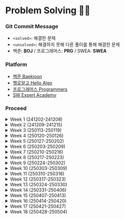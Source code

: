 # Problem Solving ✍🏻

### Git Commit Message
- `<solved>`: 해결한 문제<br>
- `<unsolved>`: 해결하지 못해 다른 풀이를 통해 해결한 문제
- 백준: **BOJ** / 프로그래머스: **PRG** / SWEA: **SWEA**

### Platform
- [백준 Baekjoon](https://www.acmicpc.net)
- [헬로알고 Hello Algo](https://study.helloalgo.co.kr/shop/)
- [프로그래머스 Programmers](https://www.programmers.co.kr)
- [SW Expert Academy](https://swexpertacademy.com/main/main.do)

### Proceed
  <details>
  <summary>Week 1 (241202-241208) </summary>
  <div>
  <br/>
    
  | 문제 | 레벨 | 코드 |
  | :----------- | :-----------: | :-----------: |
  | [백준_10870_피보나치수5](https://www.acmicpc.net/problem/10870) | **BRONZE II** | [✔](https://github.com/StopSoo/PS/blob/2f2abf36d04a434126f8ed9d908a3ea1fd3cde46/baekjoon/week-1/피보나치수5.py) |
  | [백준_10951_A + B - 4](https://www.acmicpc.net/problem/10951) | **BRONZE V** | [✔](https://github.com/StopSoo/PS/blob/main/baekjoon/week-1/A%2BB-4.py) |
  | [백준_10172_개](https://www.acmicpc.net/problem/10172) | **BRONZE V** | [✔](https://github.com/StopSoo/PS/blob/main/baekjoon/week-1/개.py) |
  | [백준_10171_고양이](https://www.acmicpc.net/problem/10171) | **BRONZE V** | [✔](https://github.com/StopSoo/PS/blob/main/baekjoon/week-1/고양이.py) |
  | [백준_2588_곱셈](https://www.acmicpc.net/problem/2588) | **SILVER I** | [✔](https://github.com/StopSoo/PS/blob/main/baekjoon/week-1/곱셈.py) |
  | [백준_6603_로또](https://www.acmicpc.net/problem/6603) | **GOLD IV** | [✔](https://github.com/StopSoo/PS/blob/main/baekjoon/week-1/로또.py) |
  | [백준_10974_모든 순열](https://www.acmicpc.net/problem/10974) | **SILVER III** |  [✔](https://github.com/StopSoo/PS/blob/main/baekjoon/week-1/모든순열.py) |
  | [백준_15552_빠른 A+B](https://www.acmicpc.net/problem/15552) | **BRONZE IV** | [✔](https://github.com/StopSoo/PS/blob/main/baekjoon/week-1/빠른A%2BB.py) |
  | [백준_2884_알람시계](https://www.acmicpc.net/problem/2884) | **BRONZE III** | [✔](https://github.com/StopSoo/PS/blob/main/baekjoon/week-1/알람시계.py) |
  | [백준_1759_암호 만들기](https://www.acmicpc.net/problem/1759) | **GOLD V** | [✔](https://github.com/StopSoo/PS/blob/main/baekjoon/week-1/암호만들기.py) |
  | [백준_2525_오븐시계](https://www.acmicpc.net/problem/2525) | **BRONZE III** | [✔](https://github.com/StopSoo/PS/blob/main/baekjoon/week-1/오븐시계.py) |
  | [백준_2753_윤년](https://www.acmicpc.net/problem/2753) | **BRONZE V** | [✔](https://github.com/StopSoo/PS/blob/main/baekjoon/week-1/윤년.py) |
  | [백준_2480_주사위 세 개](https://www.acmicpc.net/problem/2480) | **BRONZE IV** | [✔](https://github.com/StopSoo/PS/blob/main/baekjoon/week-1/주사위세개.py) |
  | [백준_4779_칸토어 집합](https://www.acmicpc.net/problem/4779) | **SILVER III** | [✔](https://github.com/StopSoo/PS/blob/main/baekjoon/week-1/칸토어집합.py) |
  | [백준_6603_로또](https://www.acmicpc.net/problem/6603) | **GOLD IV** | [✔](https://github.com/StopSoo/PS/blob/main/baekjoon/week-1/로또.py) |

  </div>
  </details>

  <details>
  <summary>Week 2 (241209-241215)</summary>
  <div>
  <br/>
    
  | 문제 | 레벨 | 코드 |
  | :----------- | :-----------: | :-----------: |
  | [백준_2562_최댓값](https://www.acmicpc.net/problem/2562) | **BRONZE III** | [✔](https://github.com/StopSoo/PS/blob/main/baekjoon/week-2/최댓값.py) |
  | [백준_11650_좌표 정렬하기](https://www.acmicpc.net/problem/11650) | **SILVER V** | [✔](https://github.com/StopSoo/PS/blob/main/baekjoon/week-2/좌표정렬하기.py) |
  | [백준_2503_숫자 야구](https://www.acmicpc.net/problem/2503) | **SILVER III** | [x](https://github.com/StopSoo/PS/blob/main/baekjoon/week-2/숫자야구.py) |
  | [백준_10807_개수 세기](https://www.acmicpc.net/problem/10807) | **BRONZE V** | [✔](https://github.com/StopSoo/PS/blob/main/baekjoon/week-2/개수세기.py) |
  | [백준_10871_X보다 작은 수](https://www.acmicpc.net/problem/10871) | **BRONZE V** | [✔](https://github.com/StopSoo/PS/blob/main/baekjoon/week-2/X보다작은수.py) |
  | [백준_23246_Sport Climbing Combined](https://www.acmicpc.net/problem/23246) | **SILVER V** | [✔](https://github.com/StopSoo/PS/blob/main/baekjoon/week-2/SportClimbingCombined.py) |
  </div>
  </details>

  <details>
  <summary>Week 3 (250113-250119)</summary>
  <div>
  <br/>
    
  | 문제 | 레벨 | 코드 |
  | :----------- | :-----------: | :-----------: |
  | [백준_1461_도서관](https://www.acmicpc.net/problem/1461) | **GOLD IV** | [x](https://github.com/StopSoo/PS/blob/main/baekjoon/week-3/도서관.py) |
  | [백준_5585_거스름돈](https://www.acmicpc.net/problem/5585) | **BRONZE II** | [✔](https://github.com/StopSoo/PS/blob/main/baekjoon/week-3/거스름돈.py) |
  | [백준_1182_부분수열의 합](https://www.acmicpc.net/problem/1182) | **SILVER II** | [✔](https://github.com/StopSoo/PS/blob/main/baekjoon/week-3/부분수열의합.py) |
  | [백준_1026_보물](https://www.acmicpc.net/problem/1026) | **SILVER IV** | [✔](https://github.com/StopSoo/PS/blob/main/baekjoon/week-3/보물.py) |
  | [백준_1342_행운의 문자열](https://www.acmicpc.net/problem/1342) | **SILVER I** | [✔](https://github.com/StopSoo/PS/blob/main/baekjoon/week-3/행운의문자열.py) |
  | [프로그래머스_LV.0_9로 나눈 나머지](https://school.programmers.co.kr/learn/courses/30/lessons/181914) | **LV.0** | [✔](https://github.com/StopSoo/PS/blob/main/2025-PS/week-3/%5BLV.0%5D%209로나눈나머지.py) |
  | [프로그래머스_LV.0_대소문자 바꿔서 출력하기](https://school.programmers.co.kr/learn/courses/30/lessons/181949) | **LV.0** | [✔](https://github.com/StopSoo/PS/blob/main/2025-PS/week-3/%5BLV.0%5D%20대소문자%20바꿔서%20출력하기.py) |
  | [프로그래머스_LV.0_등차수열의 특정한 항만 더하기](https://school.programmers.co.kr/learn/courses/30/lessons/181931) | **LV.0** | [✔](https://github.com/StopSoo/PS/blob/main/2025-PS/week-3/%5BLV.0%5D%20등차수열의특정한항만더하기.py) |
  | [프로그래머스_LV.0_수열과 구간 쿼리2](https://school.programmers.co.kr/learn/courses/30/lessons/181923) | **LV.0** | [✔](https://github.com/StopSoo/PS/blob/main/2025-PS/week-3/%5BLV.0%5D%20수열과구간쿼리2.py) |
  | [프로그래머스_LV.0_조건 문자열](https://school.programmers.co.kr/learn/courses/30/lessons/181934) | **LV.0** | [✔](https://github.com/StopSoo/PS/blob/main/2025-PS/week-3/%5BLV.0%5D%20조건문자열.py) |
  | [프로그래머스_LV.0_코드 처리하기](https://school.programmers.co.kr/learn/courses/30/lessons/181932) | **LV.0** | [✔](https://github.com/StopSoo/PS/blob/main/2025-PS/week-3/%5BLV.0%5D%20코드처리하기.py) |
  </div>
  </details>

  <details>
  <summary>Week 4 (250120-250126)</summary>
  <div>
  <br/>
    
  | 문제 | 레벨 | 코드 |
  | :----------- | :-----------: | :-----------: |
  | [프로그래머스_LV.0_A 강조하기](https://school.programmers.co.kr/learn/courses/30/lessons/181874) | **LV.0** | [✔](https://github.com/StopSoo/PS/blob/main/2025-PS/week-4/%5BLV.0%5D%20A강조하기.py) |
  | [프로그래머스_LV.0_가까운 1 찾기](https://school.programmers.co.kr/learn/courses/30/lessons/181898) | **LV.0** | [✔](https://github.com/StopSoo/PS/blob/main/2025-PS/week-4/%5BLV.0%5D%20가까운1찾기.py) |
  | [프로그래머스_LV.0_길이에 따른 연산](https://school.programmers.co.kr/learn/courses/30/lessons/181879) | **LV.0** | [✔](https://github.com/StopSoo/PS/blob/main/2025-PS/week-4/%5BLV.0%5D%20길이에따른연산.py) |
  | [프로그래머스_LV.0_문자 개수 세기](https://school.programmers.co.kr/learn/courses/30/lessons/181902) | **LV.0** | [✔](https://github.com/StopSoo/PS/blob/main/2025-PS/week-4/%5BLV.0%5D%20문자개수세기.py) |
  | [프로그래머스_LV.0_문자열 뒤집기](https://school.programmers.co.kr/learn/courses/30/lessons/181905) | **LV.0** | [✔](https://github.com/StopSoo/PS/blob/main/2025-PS/week-4/%5BLV.0%5D%20문자열뒤집기.py) |
  | [프로그래머스_LV.0_문자열이 몇 번 등장하는지 세기](https://school.programmers.co.kr/learn/courses/30/lessons/181871) | **LV.0** | [✔](https://github.com/StopSoo/PS/blob/main/2025-PS/week-4/%5BLV.0%5D%20문자열이몇번등장하는지세기.py) |
  | [프로그래머스_LV.0_배열 만들기 2](https://school.programmers.co.kr/learn/courses/30/lessons/181921) | **LV.0** | [✔](https://github.com/StopSoo/PS/blob/main/2025-PS/week-4/%5BLV.0%5D%20배열만들기2.py) |
  | [프로그래머스_LV.0_배열 만들기 4](https://school.programmers.co.kr/learn/courses/30/lessons/181918) | **LV.0** | [✔](https://github.com/StopSoo/PS/blob/main/2025-PS/week-4/%5BLV.0%5D%20배열만들기4.py) |
  | [프로그래머스_LV.0_왼쪽 오른쪽](https://school.programmers.co.kr/learn/courses/30/lessons/181890) | **LV.0** | [✔](https://github.com/StopSoo/PS/blob/main/2025-PS/week-4/%5BLV.0%5D%20왼쪽오른쪽.py) |
  | [프로그래머스_LV.0_주사위 게임 2](https://school.programmers.co.kr/learn/courses/30/lessons/181930) | **LV.0** | [✔](https://github.com/StopSoo/PS/blob/main/2025-PS/week-4/%5BLV.0%5D%20주사위게임2.py) |
  | [프로그래머스_LV.0_특정 문자 제거하기](https://school.programmers.co.kr/learn/courses/30/lessons/120826) | **LV.0** | [✔](https://github.com/StopSoo/PS/blob/main/2025-PS/week-4/%5BLV.0%5D%20특정문자제거하기.py) |
  </div>
  </details>

  <details>
  <summary>Week 5 (250127-250202)</summary>
  <div>
  <br/>
    
  | 문제 | 레벨 | 코드 |
  | :----------- | :-----------: | :-----------: |
  | [프로그래머스_LV.0_0 떼기](https://school.programmers.co.kr/learn/courses/30/lessons/181847) | **LV.0** | [✔](https://github.com/StopSoo/PS/blob/main/2025-PS/week-5/%5BLV.0%5D%200떼기.py) |
  | [프로그래머스_LV.0_가까운 수](https://school.programmers.co.kr/learn/courses/30/lessons/120890) | **LV.0** | [✔](https://github.com/StopSoo/PS/blob/main/2025-PS/week-5/%5BLV.0%5D%20가까운수.py) |
  | [프로그래머스_LV.0_날짜 비교하기](https://school.programmers.co.kr/learn/courses/30/lessons/181838) | **LV.0** | [✔](https://github.com/StopSoo/PS/blob/main/2025-PS/week-5/%5BLV.0%5D%20날짜비교하기.py) |
  | [프로그래머스_LV.0_다항식 더하기](https://school.programmers.co.kr/learn/courses/30/lessons/120863) | **LV.0** | [✔](https://github.com/StopSoo/PS/blob/main/2025-PS/week-5/%5BLV.0%5D%20다항식더하기.py) |
  | [프로그래머스_LV.0_문자열 밀기](https://school.programmers.co.kr/learn/courses/30/lessons/120921) | **LV.0** | [✔](https://github.com/StopSoo/PS/blob/main/2025-PS/week-5/%5BLV.0%5D%20문자열밀기.py) |
  | [프로그래머스_LV.0_배열의 길이를 2의 거듭제곱으로 만들기](https://school.programmers.co.kr/learn/courses/30/lessons/181857) | **LV.0** | [✔](https://github.com/StopSoo/PS/blob/main/2025-PS/week-5/%5BLV.0%5D%20배열의길이를2의거듭제곱으로만들기.py) |
  | [프로그래머스_LV.0_세 개의 구분자](https://school.programmers.co.kr/learn/courses/30/lessons/181862) | **LV.0** | [✔](https://github.com/StopSoo/PS/blob/main/2025-PS/week-5/%5BLV.0%5D%20세개의구분자.py) |
  | [프로그래머스_LV.0_숨어있는 숫자의 덧셈(2)](https://school.programmers.co.kr/learn/courses/30/lessons/120864) | **LV.0** | [x](https://github.com/StopSoo/PS/blob/main/2025-PS/week-5/%5BLV.0%5D%20숨어있는숫자의덧셈(2).py) |
  | [프로그래머스_LV.0_옷 가게 할인 받기](https://school.programmers.co.kr/learn/courses/30/lessons/120818/solution_groups) | **LV.0** | [✔](https://github.com/StopSoo/PS/blob/main/2025-PS/week-5/%5BLV.0%5D%20옷가게할인받기.py) |
  | [프로그래머스_LV.0_원하는 문자열 찾기](https://school.programmers.co.kr/learn/courses/30/lessons/181878) | **LV.0** | [✔](https://github.com/StopSoo/PS/blob/main/2025-PS/week-5/%5BLV.0%5D%20원하는문자열찾기.py) |
  | [프로그래머스_LV.0_중복된 문자 제거](https://school.programmers.co.kr/learn/courses/30/lessons/120888) | **LV.0** | [x](https://github.com/StopSoo/PS/blob/main/2025-PS/week-5/%5BLV.0%5D%20중복된문자제거.py) |
  | [프로그래머스_LV.0_진료 순서 정하기](https://school.programmers.co.kr/learn/courses/30/lessons/120835) | **LV.0** | [x](https://github.com/StopSoo/PS/blob/main/2025-PS/week-5/%5BLV.0%5D%20진료순서정하기.py) |
  | [프로그래머스_LV.0_최댓값 만들기(2)](https://school.programmers.co.kr/learn/courses/30/lessons/120862) | **LV.0** | [x](https://github.com/StopSoo/PS/blob/main/2025-PS/week-5/%5BLV.0%5D%20최댓값만들기(2).py) |
  | [프로그래머스_LV.0_특정 문자열로 끝나는 가장 긴 부분 문자열 찾기](https://school.programmers.co.kr/learn/courses/30/lessons/181872) | **LV.0** | [✔](https://github.com/StopSoo/PS/blob/main/2025-PS/week-5/%5BLV.0%5D%20특정문자열로끝나는가장긴부분문자열찾기.py) |
  | [프로그래머스_LV.1_3진법 뒤집기](https://school.programmers.co.kr/learn/courses/30/lessons/68935) | **LV.1** | [✔](https://github.com/StopSoo/PS/blob/main/2025-PS/week-5/%5BLV.1%5D%203진법%20뒤집기.py) |
  | [프로그래머스_LV.1_가운데 글자 가져오기](https://school.programmers.co.kr/learn/courses/30/lessons/12903) | **LV.1** | [✔](https://github.com/StopSoo/PS/blob/main/2025-PS/week-5/%5BLV.1%5D%20가운데글자가져오기.py) |
  | [프로그래머스_LV.1_가장 가까운 같은 글자](https://school.programmers.co.kr/learn/courses/30/lessons/142086) | **LV.1** | [✔](https://github.com/StopSoo/PS/blob/main/2025-PS/week-5/%5BLV.1%5D%20가장가까운같은글자.py) |
  | [프로그래머스_LV.1_문자열 내 마음대로 정렬하기](https://school.programmers.co.kr/learn/courses/30/lessons/12915) | **LV.1** | [✔](https://github.com/StopSoo/PS/blob/main/2025-PS/week-5/%5BLV.1%5D%20문자열내마음대로정렬하기.py) |
  | [프로그래머스_LV.1_삼총사](https://school.programmers.co.kr/learn/courses/30/lessons/131705) | **LV.1** | [✔](https://github.com/StopSoo/PS/blob/main/2025-PS/week-5/%5BLV.1%5D%20삼총사.py) |
  | [프로그래머스_LV.1_숫자 문자열과 영단어](https://school.programmers.co.kr/learn/courses/30/lessons/81301) | **LV.1** | [✔](https://github.com/StopSoo/PS/blob/main/2025-PS/week-5/%5BLV.1%5D%20숫자문자열과영단어.py) |
  | [프로그래머스_LV.1_예산](https://school.programmers.co.kr/learn/courses/30/lessons/12982) | **LV.1** | [✔](https://github.com/StopSoo/PS/blob/main/2025-PS/week-5/%5BLV.1%5D%20예산.py) |
  | [프로그래머스_LV.1_이상한 문자 만들기](https://school.programmers.co.kr/learn/courses/30/lessons/12930) | **LV.1** | [✔](https://github.com/StopSoo/PS/blob/main/2025-PS/week-5/%5BLV.1%5D%20이상한문자만들기.py) |
  | [프로그래머스_LV.1_카드 뭉치](https://school.programmers.co.kr/learn/courses/30/lessons/159994) | **LV.1** | [✔](https://github.com/StopSoo/PS/blob/main/2025-PS/week-5/%5BLV.1%5D%20카드뭉치.py) |
  | [프로그래머스_LV.1_행렬의 덧셈](https://school.programmers.co.kr/learn/courses/30/lessons/12950) | **LV.1** | [✔](https://github.com/StopSoo/PS/blob/main/2025-PS/week-5/%5BLV.1%5D%20행렬의덧셈.py) |
  | [프로그래머스_LV.0_2의 영역](https://school.programmers.co.kr/learn/courses/30/lessons/181894) | **LV.0** | [x](https://github.com/StopSoo/PS/blob/main/2025-PS/week-5/%5BLV.0%5D%202의영역.py) |
  | [프로그래머스_LV.0_구슬을 나누는 경우의 수](https://school.programmers.co.kr/learn/courses/30/lessons/120840) | **LV.0** | [✔](https://github.com/StopSoo/PS/blob/main/2025-PS/week-5/%5BLV.0%5D%20구슬을나누는경우의수.py) |
  | [프로그래머스_LV.0_소인수분해](https://school.programmers.co.kr/learn/courses/30/lessons/120852) | **LV.0** | [x](https://github.com/StopSoo/PS/blob/main/2025-PS/week-5/%5BLV.0%5D%20소인수분해.py) |
  | [프로그래머스_LV.0_이진수 더하기](https://school.programmers.co.kr/learn/courses/30/lessons/120885) | **LV.0** | [✔](https://github.com/StopSoo/PS/blob/main/2025-PS/week-5/%5BLV.0%5D%20이진수더하기.py) |
  </div>
  </details>

  <details>
  <summary>Week 6 (250203-250209)</summary>
  <div>
  <br/>
    
  | 문제 | 레벨 | 코드 |
  | :----------- | :-----------: | :-----------: |
  | [프로그래머스_LV.0_OX퀴즈](https://school.programmers.co.kr/learn/courses/30/lessons/120907) | **LV.0** | [✔](https://github.com/StopSoo/PS/blob/main/2025-PS/week-6/%5BLV.0%5D%20OX퀴즈.py) |
  | [프로그래머스_LV.0_그림 확대](https://school.programmers.co.kr/learn/courses/30/lessons/181836) | **LV.0** | [✔](https://github.com/StopSoo/PS/blob/main/2025-PS/week-6/%5BLV.0%5D%20그림확대.py) |
  | [프로그래머스_LV.0_등수 매기기](https://school.programmers.co.kr/learn/courses/30/lessons/120882) | **LV.0** | [✔](https://github.com/StopSoo/PS/blob/main/2025-PS/week-6/%5BLV.0%5D%20등수매기기.py) |
  | [프로그래머스_LV.0_분수의 덧셈](https://school.programmers.co.kr/learn/courses/30/lessons/120808) | **LV.0** | [✔](https://github.com/StopSoo/PS/blob/main/2025-PS/week-6/%5BLV.0%5D%20분수의덧셈.py) |
  | [프로그래머스_LV.0_외계어 사전](https://school.programmers.co.kr/learn/courses/30/lessons/120869) | **LV.0** | [✔](https://github.com/StopSoo/PS/blob/main/2025-PS/week-6/%5BLV.0%5D%20외계어사전.py) |
  | [프로그래머스_LV.0_유한소수 판별하기](https://school.programmers.co.kr/learn/courses/30/lessons/120878) | **LV.0** | [✔](https://github.com/StopSoo/PS/blob/main/2025-PS/week-6/%5BLV.0%5D%20유한소수판별하기.py) |
  | [프로그래머스_LV.0_전국 대회 선발 고사](https://school.programmers.co.kr/learn/courses/30/lessons/181851) | **LV.0** | [✔](https://github.com/StopSoo/PS/blob/main/2025-PS/week-6/%5BLV.0%5D%20전국대회선발고사.py) |
  | [프로그래머스_LV.0_최빈값 구하기](https://school.programmers.co.kr/learn/courses/30/lessons/120812) | **LV.0** | [✔](https://github.com/StopSoo/PS/blob/main/2025-PS/week-6/%5BLV.0%5D%20최빈값구하기.py) |
  | [프로그래머스_LV.0_치킨 쿠폰](https://school.programmers.co.kr/learn/courses/30/lessons/120884) | **LV.0** | [✔](https://github.com/StopSoo/PS/blob/main/2025-PS/week-6/%5BLV.0%5D%20치킨쿠폰.py) |
  | [프로그래머스_LV.0_캐릭터의 좌표](https://school.programmers.co.kr/learn/courses/30/lessons/120861) | **LV.0** | [✔](https://github.com/StopSoo/PS/blob/main/2025-PS/week-6/%5BLV.0%5D%20캐릭터의좌표.py) |
  | [프로그래머스_LV.0_2의 영역](https://school.programmers.co.kr/learn/courses/30/lessons/120880) | **LV.0** | [✔](https://github.com/StopSoo/PS/blob/main/2025-PS/week-6/%5BLV.0%5D%20특이한정렬.py) |
  | [백준_10810_공 넣기](https://www.acmicpc.net/problem/10810) | **BRONZE III** | [✔](https://github.com/StopSoo/PS/blob/main/2025-PS/week-6/%5BBRONZE%20III%5D%20공넣기.py) |
  | [백준_11718_그대로 출력하기](https://www.acmicpc.net/problem/11718) | **BRONZE III** | [✔](https://github.com/StopSoo/PS/blob/main/2025-PS/week-6/%5BBRONZE%20III%5D%20그대로출력하기.py) |
  | [백준_2675_문자열 반복](https://www.acmicpc.net/problem/2675) | **BRONZE II** | [✔](https://github.com/StopSoo/PS/blob/main/2025-PS/week-6/%5BBRONZE%20II%5D%20문자열반복.py) |
  | [백준_1157_단어 공부](https://www.acmicpc.net/problem/1157) | **BRONZE I** | [✔](https://github.com/StopSoo/PS/blob/main/2025-PS/week-6/%5BBRONZE%20I%5D%20단어공부.py) |
  | [백준_2869_달팽이는 올라가고 싶다](https://www.acmicpc.net/problem/2869) | **BRONZE I** | [✔](https://github.com/StopSoo/PS/blob/main/2025-PS/week-6/%5BBRONZE%20I%5D%20달팽이는올라가고싶다.py) |
  | [백준_1934_최소공배수](https://www.acmicpc.net/problem/1934) | **BRONZE I** | [✔](https://github.com/StopSoo/PS/blob/main/2025-PS/week-6/%5BBRONZE%20I%5D%20최소공배수.py) |
  | [백준_2447_별 찍기 - 10](https://www.acmicpc.net/problem/2447) | **GOLD V** | [x](https://github.com/StopSoo/PS/blob/main/2025-PS/week-6/%5BGOLD%20V%5D%20별찍기-10.py) |
  | [백준_1735_분수 합](https://www.acmicpc.net/problem/1735) | **SILVER III** | [✔](https://github.com/StopSoo/PS/blob/main/2025-PS/week-6/%5BSILVER%20III%5D%20분수합.py) |
  | [백준_18870_좌표 압축](https://www.acmicpc.net/problem/18870) | **SILVER II** | [x](https://github.com/StopSoo/PS/blob/main/2025-PS/week-6/%5BSILVER%20II%5D%20좌표압축.py) |
  | [백준_2485_가로수](https://www.acmicpc.net/problem/2485) | **SILVER IV** | [✔](https://github.com/StopSoo/PS/blob/main/2025-PS/week-6/%5BSILVER%20IV%5D%20가로수.py) |
  | [백준_1268_대칭 차집합](https://www.acmicpc.net/problem/1269) | **SILVER IV** | [✔](https://github.com/StopSoo/PS/blob/main/2025-PS/week-6/%5BSILVER%20IV%5D%20대칭차집합.py) |
  | [백준_14425_문자열 집합](https://www.acmicpc.net/problem/14425) | **SILVER IV** | [✔](https://github.com/StopSoo/PS/blob/main/2025-PS/week-6/%5BSILVER%20IV%5D%20문자열집합.py) |
  | [백준_2839_설탕 배달](https://www.acmicpc.net/problem/2839) | **SILVER IV** | [✔](https://github.com/StopSoo/PS/blob/main/2025-PS/week-6/%5BSILVER%20IV%5D%20설탕배달.py) |
  | [백준_10828_스택](https://www.acmicpc.net/problem/10828) | **SILVER IV** | [✔](https://github.com/StopSoo/PS/blob/main/2025-PS/week-6/%5BSILVER%20IV%5D%20스택.py) |
  | [백준_1018_체스판 다시 칠하기](https://www.acmicpc.net/problem/1018) | **SILVER IV** | [✔](https://github.com/StopSoo/PS/blob/main/2025-PS/week-6/%5BSILVER%20IV%5D%20체스판다시칠하기.py) |
  | [백준_1316_그룹 단어 체커](https://www.acmicpc.net/problem/1316) | **SILVER V** | [x](https://github.com/StopSoo/PS/blob/main/2025-PS/week-6/%5BSILVER%20V%5D%20그룹단어체커.py) |
  | [백준_10814_나이 순 정렬](https://www.acmicpc.net/problem/10814) | **SILVER V** | [✔](https://github.com/StopSoo/PS/blob/main/2025-PS/week-6/%5BSILVER%20V%5D%20나이순정렬.py) |
  | [백준_25206_너의 평점은](https://www.acmicpc.net/problem/25206) | **SILVER V** | [✔](https://github.com/StopSoo/PS/blob/main/2025-PS/week-6/%5BSILVER%20V%5D%20너의평점은.py) |
  | [백준_1010_다리 놓기](https://www.acmicpc.net/problem/1010) | **SILVER V** | [✔](https://github.com/StopSoo/PS/blob/main/2025-PS/week-6/%5BSILVER%20V%5D%20다리놓기.py) |
  | [백준_1181_단어 정렬](https://www.acmicpc.net/problem/1181) | **SILVER V** | [✔](https://github.com/StopSoo/PS/blob/main/2025-PS/week-6/%5BSILVER%20V%5D%20단어정렬.py) |
  | [백준_1193_분수 찾기](https://www.acmicpc.net/problem/1193) | **SILVER V** | [x](https://github.com/StopSoo/PS/blob/main/2025-PS/week-6/%5BSILVER%20V%5D%20분수찾기.py) |
  | [백준_2563_색종이](https://www.acmicpc.net/problem/2563) | **SILVER V** | [✔](https://github.com/StopSoo/PS/blob/main/2025-PS/week-6/%5BSILVER%20V%5D%20색종이.py) |
  | [백준_10815_숫자 카드](https://www.acmicpc.net/problem/10815) | **SILVER V** | [✔](https://github.com/StopSoo/PS/blob/main/2025-PS/week-6/%5BSILVER%20V%5D%20숫자카드.py) |
  | [백준_1436_영화감독 숌](https://www.acmicpc.net/problem/1436) | **SILVER V** | [✔](https://github.com/StopSoo/PS/blob/main/2025-PS/week-6/%5BSILVER%20V%5D%20영화감동숌.py) |
  | [백준_11651_좌표 정렬하기 2](https://www.acmicpc.net/problem/11651) | **SILVER V** | [✔](https://github.com/StopSoo/PS/blob/main/2025-PS/week-6/%5BSILVER%20V%5D%20좌표정렬하기2.py) |
  | [백준_13241_최소공배수](https://www.acmicpc.net/problem/13241) | **SILVER V** | [✔](https://github.com/StopSoo/PS/blob/main/2025-PS/week-6/%5BSILVER%20V%5D%20최소공배수.py) |
  | [백준_2941_크로아티아 알파벳](https://www.acmicpc.net/problem/2941) | **SILVER V** | [✔](https://github.com/StopSoo/PS/blob/main/2025-PS/week-6/%5BSILVER%20V%5D%20크로아티아알파벳.py) |
  | [백준_7785_회사에 있는 사람](https://www.acmicpc.net/problem/7785) | **SILVER V** | [✔](https://github.com/StopSoo/PS/blob/main/2025-PS/week-6/%5BSILVER%20V%5D%20회사에있는사람.py) |

  
  </div>
  </details>

  <details>
  <summary>Week 7 (250210-250216)</summary>
  <div>
  <br/>
    
  | 문제 | 레벨 | 코드 |
  | :----------- | :-----------: | :-----------: |
  | [백준_10250_ACM 호텔](https://www.acmicpc.net/problem/10250) | **BRONZE III** | [✔](https://github.com/StopSoo/PS/blob/main/2025-PS/week-7/%5BBRONZE%20III%5D%20ACM호텔.py) |
  | [백준_30802_웰컴 키트](https://www.acmicpc.net/problem/30802) | **BRONZE III** | [✔](https://github.com/StopSoo/PS/blob/main/2025-PS/week-7/%5BBRONZE%20III%5D%20웰컴%20키트.py) |
  | [백준_4153_직각삼각형](https://www.acmicpc.net/problem/4153) | **BRONZE III** | [✔](https://github.com/StopSoo/PS/blob/main/2025-PS/week-7/%5BBRONZE%20III%5D%20직각삼각형.py) |
  | [백준_8958_OX 퀴즈](https://www.acmicpc.net/problem/8958) | **BRONZE II** | [✔](https://github.com/StopSoo/PS/blob/main/2025-PS/week-7/%5BBRONZE%20II%5D%20OX퀴즈.py) |
  | [백준_5622_다이얼](https://www.acmicpc.net/problem/5622) | **BRONZE II** | [✔](https://github.com/StopSoo/PS/blob/main/2025-PS/week-7/%5BBRONZE%20II%5D%20다이얼.py) |
  | [백준_2231_분해합](https://www.acmicpc.net/problem/2231) | **BRONZE II** | [✔](https://github.com/StopSoo/PS/blob/main/2025-PS/week-7/%5BBRONZE%20II%5D%20분해합.py) |
  | [백준_1152_단어의 개수](https://www.acmicpc.net/problem/1152) | **BRONZE II** | [✔](https://github.com/StopSoo/PS/blob/main/2025-PS/week-7/%5BBRONZE%20II%5D%20단어의개수.py) |
  | [백준_2798_블랙잭](https://www.acmicpc.net/problem/2798) | **BRONZE II** | [✔](https://github.com/StopSoo/PS/blob/main/2025-PS/week-7/%5BBRONZE%20II%5D%20블랙잭.py) |
  | [백준_2908_상수](https://www.acmicpc.net/problem/2908) | **BRONZE II** | [✔](https://github.com/StopSoo/PS/blob/main/2025-PS/week-7/%5BBRONZE%20II%5D%20상수.py) |
  | [백준_1978_소수 찾기](https://www.acmicpc.net/problem/1978) | **BRONZE II** | [✔](https://github.com/StopSoo/PS/blob/main/2025-PS/week-7/%5BBRONZE%20II%5D%20소수찾기.py) |
  | [백준_2577_숫자의 개수](https://www.acmicpc.net/problem/2577) | **BRONZE II** | [✔](https://github.com/StopSoo/PS/blob/main/2025-PS/week-7/%5BBRONZE%20II%5D%20숫자의개수.py) |
  | [백준_10809_알파벳 찾기](https://www.acmicpc.net/problem/10809) | **BRONZE II** | [✔](https://github.com/StopSoo/PS/blob/main/2025-PS/week-7/%5BBRONZE%20II%5D%20알파벳찾기.py) |
  | [백준_2920_음계](https://www.acmicpc.net/problem/2920) | **BRONZE II** | [✔](https://github.com/StopSoo/PS/blob/main/2025-PS/week-7/%5BBRONZE%20II%5D%20음계.py) |
  | [백준_11720_숫자의 합](https://www.acmicpc.net/problem/11720) | **BRONZE IV** | [✔](https://github.com/StopSoo/PS/blob/main/2025-PS/week-7/%5BBRONZE%20IV%5D%20숫자의합.py) |
  | [백준_1037_약수](https://www.acmicpc.net/problem/1037) | **BRONZE I** | [✔](https://github.com/StopSoo/PS/blob/main/2025-PS/week-7/%5BBRONZE%20I%5D%20약수.py) |
  | [백준_11050_이항 계수 1](https://www.acmicpc.net/problem/11050) | **BRONZE I** | [✔](https://github.com/StopSoo/PS/blob/main/2025-PS/week-7/%5BBRONZE%20I%5D%20이항계수1.py) |
  | [백준_2609_최대공약수와 최소공배수](https://www.acmicpc.net/problem/2609) | **BRONZE I** | [✔](https://github.com/StopSoo/PS/blob/main/2025-PS/week-7/%5BBRONZE%20I%5D%20최대공약수와최소공배수.py) |
  | [백준_1259_팰린드롬수](https://www.acmicpc.net/problem/1259) | **BRONZE I** | [✔](https://github.com/StopSoo/PS/blob/main/2025-PS/week-7/%5BBRONZE%20I%5D%20팰린드롬수.py) |
  | [백준_2475_검증수](https://www.acmicpc.net/problem/2475) | **BRONZE V** | [✔](https://github.com/StopSoo/PS/blob/main/2025-PS/week-7/%5BBRONZE%20V%5D%20검증수.py) |
  | [백준_1463_1로 만들기](https://www.acmicpc.net/problem/) | **SILVER III** | [x](https://github.com/StopSoo/PS/blob/main/2025-PS/week-7/%5BSILVER%20III%5D%201로만들기.py) |
  | [백준_2193_이친수](https://www.acmicpc.net/problem/2193) | **SILVER III** | [✔](https://github.com/StopSoo/PS/blob/main/2025-PS/week-7/%5BSILVER%20III%5D%20이친수.py) |
  | [백준_1003_피보나치 함수](https://www.acmicpc.net/problem/1003) | **SILVER III** | [✔](https://github.com/StopSoo/PS/blob/main/2025-PS/week-7/%5BSILVER%20III%5D%20피보나치함수.py) |
  | [백준_9012_괄호](https://www.acmicpc.net/problem/9012) | **SILVER V** | [✔](https://github.com/StopSoo/PS/blob/main/2025-PS/week-7/%5BSILVER%20IV%5D%20괄호.py) |
  | [백준_1920_수 찾기](https://www.acmicpc.net/problem/1920) | **SILVER IV** | [✔](https://github.com/StopSoo/PS/blob/main/2025-PS/week-7/%5BSILVER%20IV%5D%20수찾기.py) |
  | [백준_25192_인사성 밝은 곰곰이](https://www.acmicpc.net/problem/) | **SILVER IV** | [✔](https://github.com/StopSoo/PS/blob/main/2025-PS/week-7/%5BSILVER%20IV%5D%20인사성밝은곰곰이.py) |
  | [백준_10773_제로](https://www.acmicpc.net/problem/10773) | **SILVER IV** | [✔](https://github.com/StopSoo/PS/blob/main/2025-PS/week-7/%5BSILVER%20IV%5D%20제로.py) |
  | [백준_1835_카드](https://www.acmicpc.net/problem/1835) | **SILVER IV** | [✔](https://github.com/StopSoo/PS/blob/main/2025-PS/week-7/%5BSILVER%20IV%5D%20카드.py) |
  
  </div>
  </details>

  <details>
  <summary>Week 8 (250217-250223)</summary>
  <div>
  <br/>
    
  | 문제 | 레벨 | 코드 |
  | :----------- | :-----------: | :-----------: |
  | [백준_2444_별 찍기 -7](https://www.acmicpc.net/problem/2444) | **BRONZE III** | [✔](https://github.com/StopSoo/PS/blob/main/2025-PS/week-8/%5BBRONZE%20III%5D%20별찍기-7.py) |
  | [백준_2292_벌집](https://www.acmicpc.net/problem/2292) | **BRONZE II** | [✔](https://github.com/StopSoo/PS/blob/main/2025-PS/week-8/%5BBRONZE%20II%5D%20벌집.py) |
  | [백준_28702_FizzBuzz](https://www.acmicpc.net/problem/28702) | **BRONZE I** | [✔](https://github.com/StopSoo/PS/blob/main/2025-PS/week-8/%5BBRONZE%20I%5D%20FizzBuzz.py) |
  | [백준_2775_부녀회장이 될 테야](https://www.acmicpc.net/problem/2775) | **BRONZE I** | [✔](https://github.com/StopSoo/PS/blob/main/2025-PS/week-8/%5BBRONZE%20I%5D%20부녀회장이될테야.py) |
  | [백준_10989_수 정렬하기 3](https://www.acmicpc.net/problem/10989) | **BRONZE I** | [✔](https://github.com/StopSoo/PS/blob/main/2025-PS/week-8/%5BBRONZE%20I%5D%20수정렬하기3.py) |
  | [백준_1929_소수 구하기](https://www.acmicpc.net/problem/1929) | **SILVER III** | [✔](https://github.com/StopSoo/PS/blob/main/2025-PS/week-8/%5BSILVER%20III%5D%20소수구하기.py) |
  | [백준_2108_통계학](https://www.acmicpc.net/problem/2108) | **SILVER III** | [✔](https://github.com/StopSoo/PS/blob/main/2025-PS/week-8/%5BSILVER%20III%5D%20통계학.py) |
  | [백준_1874_스택 수열](https://www.acmicpc.net/problem/1874) | **SILVER II** | [✔](https://github.com/StopSoo/PS/blob/main/2025-PS/week-8/%5BSILVER%20II%5D%20스택수열.py) |
  | [백준_4949_균형잡힌 세상](https://www.acmicpc.net/problem/4949) | **SILVER IV** | [✔](https://github.com/StopSoo/PS/blob/main/2025-PS/week-8/%5BSILVER%20IV%5D%20균형잡힌세상.py) |
  | [백준_10816_숫자 카드 2](https://www.acmicpc.net/problem/10816) | **SILVER IV** | [x](https://github.com/StopSoo/PS/blob/main/2025-PS/week-8/%5BSILVER%20IV%5D%20숫자카드2.py) |
  | [백준_11866_요세푸스 문제 0](https://www.acmicpc.net/problem/11866) | **SILVER IV** | [✔](https://github.com/StopSoo/PS/blob/main/2025-PS/week-8/%5BSILVER%20IV%5D%20요세푸스문제0.py) |
  | [백준_2164_카드 2](https://www.acmicpc.net/problem/2164) | **SILVER IV** | [✔](https://github.com/StopSoo/PS/blob/main/2025-PS/week-8/%5BSILVER%20IV%5D%20카드2.py) |
  | [백준_10845_큐](https://www.acmicpc.net/problem/10845) | **SILVER IV** | [✔](https://github.com/StopSoo/PS/blob/main/2025-PS/week-8/%5BSILVER%20IV%5D%20큐.py) |
  | [백준_7568_덩치](https://www.acmicpc.net/problem/7568) | **SILVER V** | [✔](https://github.com/StopSoo/PS/blob/main/2025-PS/week-8/%5BSILVER%20V%5D%20덩치.py) |
  | [백준_2751_수 정렬하기 2](https://www.acmicpc.net/problem/2751) | **SILVER V** | [✔](https://github.com/StopSoo/PS/blob/main/2025-PS/week-8/%5BSILVER%20V%5D%20수정렬하기2.py) |
  | [백준_1676_팩토리얼 0의 개수](https://www.acmicpc.net/problem/1676) | **SILVER V** | [✔](https://github.com/StopSoo/PS/blob/main/2025-PS/week-8/%5BSILVER%20V%5D%20팩토리얼0의개수.py) |
  
  </div>
  </details>

  <details>
  <summary>Week 9 (250224-250302)</summary>
  <div>
  <br/>
    
  | 문제 | 레벨 | 코드 |
  | :----------- | :-----------: | :-----------: |
  | [백준_2566_최댓값](https://www.acmicpc.net/problem/2566) | **BRONZE III** | [✔](https://github.com/StopSoo/PS/blob/main/2025-PS/week-9/%5BBRONZE%20III%5D%20최댓값.py) |
  | [백준_10872_팩토리얼](https://www.acmicpc.net/problem/10872) | **BRONZE III** | [✔](https://github.com/StopSoo/PS/blob/main/2025-PS/week-9/%5BBRONZE%20III%5D%20팩토리얼.py) |
  | [백준_10988_팰린드롬인지 확인하기](https://www.acmicpc.net/problem/10988) | **BRONZE III** | [✔](https://github.com/StopSoo/PS/blob/main/2025-PS/week-9/%5BBRONZE%20III%5D%20팰린드롬인지확인하기.py) |
  | [백준_15829_Hashing](https://www.acmicpc.net/problem/15829) | **BRONZE II** | [✔](https://github.com/StopSoo/PS/blob/main/2025-PS/week-9/%5BBRONZE%20II%5D%20Hashing.py) |
  | [백준_19532_수학은 비대면 강의입니다](https://www.acmicpc.net/problem/19532) | **BRONZE II** | [x](https://github.com/StopSoo/PS/blob/main/2025-PS/week-9/%5BBRONZE%20II%5D%20수학은비대면강의입니다.py) |
  | [백준_2745_진법 변환](https://www.acmicpc.net/problem/2745) | **BRONZE II** | [✔](https://github.com/StopSoo/PS/blob/main/2025-PS/week-9/%5BBRONZE%20II%5D%20진법변환.py) |
  | [백준_25305_커트라인](https://www.acmicpc.net/problem/25305) | **BRONZE II** | [✔](https://github.com/StopSoo/PS/blob/main/2025-PS/week-9/%5BBRONZE%20II%5D%20커트라인.py) |
  | [백준_24723_녹색 거탑](https://www.acmicpc.net/problem/24723) | **BRONZE IV** | [✔](https://github.com/StopSoo/PS/blob/main/2025-PS/week-9/%5BBRONZE%20IV%5D%20녹색거탑.py) |
  | [백준_10798_세로 읽기](https://www.acmicpc.net/problem/10798) | **BRONZE I** | [✔](https://github.com/StopSoo/PS/blob/main/2025-PS/week-9/%5BBRONZE%20I%5D%20세로읽기.py) |
  | [백준_11401_이항계수 3](https://www.acmicpc.net/problem/11401) | **GOLD I** | [x](https://github.com/StopSoo/PS/blob/main/2025-PS/week-9/%5BGOLD%20I%5D%20이항계수3.py) |
  | [백준_1931_회의실 배정](https://www.acmicpc.net/problem/1931) | **GOLD V** | [x](https://github.com/StopSoo/PS/blob/main/2025-PS/week-9/%5BGOLD%20V%5D%20회의실배정.py) |
  | [프로그래머스_LV.2_거리두기확인하기](https://school.programmers.co.kr/learn/courses/30/lessons/81302#qna) | **LV.2** | [x](https://github.com/StopSoo/PS/blob/main/2025-PS/week-9/%5BLV.2%5D%20거리두기확인하기.py) |
  | [백준_1904_01타일](https://www.acmicpc.net/problem/1904) | **SILVER III** | [✔](https://github.com/StopSoo/PS/blob/main/2025-PS/week-9/%5BSILVER%20III%5D%2001타일.py) |
  | [백준_9095_1, 2, 3 더하기](https://www.acmicpc.net/problem/9095) | **SILVER III** | [✔](https://github.com/StopSoo/PS/blob/main/2025-PS/week-9/%5BSILVER%20III%5D%201%2C2%2C3더하기.py) |
  | [백준_1463_1로 만들기](https://www.acmicpc.net/problem/1463) | **SILVER III** | [x](https://github.com/StopSoo/PS/blob/main/2025-PS/week-9/%5BSILVER%20III%5D%201로만들기.py) |
  | [백준_2579_계단 오르기](https://www.acmicpc.net/problem/2579) | **SILVER III** | [x](https://github.com/StopSoo/PS/blob/main/2025-PS/week-9/%5BSILVER%20III%5D%20계단오르기.py) |
  | [백준_11659_구간합 구하기 4](https://www.acmicpc.net/problem/11659) | **SILVER III** | [✔](https://github.com/StopSoo/PS/blob/main/2025-PS/week-9/%5BSILVER%20III%5D%20구간합구하기4.py) |
  | [백준_2606_바이러스](https://www.acmicpc.net/problem/2606) | **SILVER III** | [✔](https://github.com/StopSoo/PS/blob/main/2025-PS/week-9/%5BSILVER%20III%5D%20바이러스.py) |
  | [백준_11478_서로 다른 부분문자열의 개수](https://www.acmicpc.net/problem/11478) | **SILVER III** | [✔](https://github.com/StopSoo/PS/blob/main/2025-PS/week-9/%5BSILVER%20III%5D%20서로다른부분문자열의개수.py) |
  | [백준_20920_영단어 암기는 괴로워](https://www.acmicpc.net/problem/20920) | **SILVER III** | [✔](https://github.com/StopSoo/PS/blob/main/2025-PS/week-9/%5BSILVER%20III%5D%20영단어암기는괴로워.py) |
  | [백준_9375_패션왕 신해빈](https://www.acmicpc.net/problem/9375) | **SILVER III** | [✔](https://github.com/StopSoo/PS/blob/main/2025-PS/week-9/%5BSILVER%20III%5D%20패션왕신해빈.py) |
  | [백준_1966_프린터 큐](https://www.acmicpc.net/problem/1966) | **SILVER III** | [✔](https://github.com/StopSoo/PS/blob/main/2025-PS/week-9/%5BSILVER%20III%5D%20프린터큐.py) |
  | [백준_1260_DFS와 BFS](https://www.acmicpc.net/problem/1260) | **SILVER II** | [x](https://github.com/StopSoo/PS/blob/main/2025-PS/week-9/%5BSILVER%20II%5D%20DFS와BFS.py) |
  | [백준_1654_랜선 자르기](https://www.acmicpc.net/problem/1654) | **SILVER II** | [✔](https://github.com/StopSoo/PS/blob/main/2025-PS/week-9/%5BSILVER%20II%5D%20랜선%20자르기.py) |
  | [백준_11048_이동하기](https://www.acmicpc.net/problem/11048) | **SILVER II** | [✔](https://github.com/StopSoo/PS/blob/main/2025-PS/week-9/%5BSILVER%20II%5D%20이동하기.py) |
  | [백준_11724_연결 요소의 개수](https://www.acmicpc.net/problem/11724) | **SILVER V** | [x](https://github.com/StopSoo/PS/blob/main/2025-PS/week-9/%5BSILVER%20II%5D%20연결요소의개수.py) |
  | [백준_11051_이항계수 2](https://www.acmicpc.net/problem/11051) | **SILVER II** | [✔](https://github.com/StopSoo/PS/blob/main/2025-PS/week-9/%5BSILVER%20II%5D%20이항계수2.py) |
  | [백준_1541_잃어버린 괄호](https://www.acmicpc.net/problem/1541) | **SILVER II** | [✔](https://github.com/StopSoo/PS/blob/main/2025-PS/week-9/%5BSILVER%20II%5D%20잃어버린괄호.py) |
  | [백준_11399_ATM](https://www.acmicpc.net/problem/11399) | **SILVER IV** | [✔](https://github.com/StopSoo/PS/blob/main/2025-PS/week-9/%5BSILVER%20IV%5D%20ATM.py) |
  | [백준_18110_solved.ac](https://www.acmicpc.net/problem/18110) | **SILVER IV** | [✔](https://github.com/StopSoo/PS/blob/main/2025-PS/week-9/%5BSILVER%20IV%5D%20solved.ac.py) |
  | [백준_1620_나는야 포켓몬 마스터 이다솜](https://www.acmicpc.net/problem/1620) | **SILVER IV** | [✔](https://github.com/StopSoo/PS/blob/main/2025-PS/week-9/%5BSILVER%20IV%5D%20나는야포켓몬마스터이다솜.py) |
  | [백준_11047_동전 0](https://www.acmicpc.net/problem/11047) | **SILVER IV** | [✔](https://github.com/StopSoo/PS/blob/main/2025-PS/week-9/%5BSILVER%20IV%5D%20동전0.py) |
  | [백준_1764_듣보잡](https://www.acmicpc.net/problem/1764) | **SILVER IV** | [✔](https://github.com/StopSoo/PS/blob/main/2025-PS/week-9/%5BSILVER%20IV%5D%20듣보잡.py) |
  | [백준_26069_붙임성 좋은 총총이](https://www.acmicpc.net/problem/26069) | **SILVER IV** | [✔](https://github.com/StopSoo/PS/blob/main/2025-PS/week-9/%5BSILVER%20IV%5D%20붙임성좋은총총이.py) |
  | [백준_17219_비밀번호 찾기](https://www.acmicpc.net/problem/17219) | **SILVER IV** | [✔](https://github.com/StopSoo/PS/blob/main/2025-PS/week-9/%5BSILVER%20IV%5D%20비밀번호찾기.py) |
  | [백준_1149_RGB 거리](https://www.acmicpc.net/problem/1149) | **SILVER I** | [✔](https://github.com/StopSoo/PS/blob/main/2025-PS/week-9/%5BSILVER%20I%5D%20RGB거리.py) |
  | [백준_1629_곱셈](https://www.acmicpc.net/problem/1629) | **SILVER I** | [✔](https://github.com/StopSoo/PS/blob/main/2025-PS/week-9/%5BSILVER%20I%5D%20곱셈.py) |
  | [백준_11723_집합](https://www.acmicpc.net/problem/11723) | **SILVER V** | [✔](https://github.com/StopSoo/PS/blob/main/2025-PS/week-9/%5BSILVER%20V%5D%20집합.py) |
  
  </div>
  </details>

  <details>
  <summary>Week 10 (250303-250309)</summary>
  <div>
  <br/>
    
  | 문제 | 레벨 | 코드 |
  | :----------- | :-----------: | :-----------: |
  | [백준_2720_세탁소 사장 동혁](https://www.acmicpc.net/problem/2720) | **BRONZE III** | [✔](https://github.com/StopSoo/PS/blob/main/2025-PS/week-10/%5BBRONZE%20III%5D%20세탁소사장동혁.py) |
  | [백준_2903_중앙 이동 알고리즘](https://www.acmicpc.net/problem/2903) | **BRONZE III** | [✔](https://github.com/StopSoo/PS/blob/main/2025-PS/week-10/%5BBRONZE%20III%5D%20중앙이동알고리즘.py) |
  | [백준_11005_진법 변환 2](https://www.acmicpc.net/problem/11005) | **BRONZE I** | [✔](https://github.com/StopSoo/PS/blob/main/2025-PS/week-10/%5BBRONZE%20I%5D%20진법변환2.py) |
  | [백준_9251_LCS](https://www.acmicpc.net/problem/9251) | **GOLD V** | [✔](https://github.com/StopSoo/PS/blob/main/2025-PS/week-10/%5BGOLD%20V%5D%20LCS.py) |
  | [백준_1074_Z](https://www.acmicpc.net/problem/1074) | **GOLD V** | [x](https://github.com/StopSoo/PS/blob/main/2025-PS/week-10/%5BGOLD%20V%5D%20Z.py) |
  | [백준_7576_토마토](https://www.acmicpc.net/problem/7576) | **GOLD V** | [✔](https://github.com/StopSoo/PS/blob/main/2025-PS/week-10/%5BGOLD%20V%5D%20토마토.py) |
  | [백준_12865_평범한 배낭](https://www.acmicpc.net/problem/12865) | **GOLD V** | [✔](https://github.com/StopSoo/PS/blob/main/2025-PS/week-10/%5BGOLD%20V%5D%20평범한배낭.py) |
  | [백준_11003_최솟값 찾기](https://www.acmicpc.net/problem/11003) | **PLATINUM V** | [✔](https://github.com/StopSoo/PS/blob/main/2025-PS/week-10/%5BPLATINUM%20V%5D%20최솟값찾기.py) |
  | [백준_11726_2xn 타일링](https://www.acmicpc.net/problem/11726) | **SILVER III** | [✔](https://github.com/StopSoo/PS/blob/main/2025-PS/week-10/%5BSILVER%20III%5D%202xn타일링.py) |
  | [백준_24511_queuestack](https://www.acmicpc.net/problem/24511) | **SILVER III** | [✔](https://github.com/StopSoo/PS/blob/main/2025-PS/week-10/%5BSILVER%20III%5D%20queuestack.py) |
  | [백준_2559_수열](https://www.acmicpc.net/problem/2559) | **SILVER III** | [✔](https://github.com/StopSoo/PS/blob/main/2025-PS/week-10/%5BSILVER%20III%5D%20수열.py) |
  | [백준_2346_풍선 터뜨리기](https://www.acmicpc.net/problem/2346) | **SILVER III** | [✔](https://github.com/StopSoo/PS/blob/main/2025-PS/week-10/%5BSILVER%20III%5D%20풍선터뜨리기.py) |
  | [백준_1021_회전하는 큐](https://www.acmicpc.net/problem/1021) | **SILVER III** | [✔](https://github.com/StopSoo/PS/blob/main/2025-PS/week-10/%5BSILVER%20III%5D%20회전하는큐.py) |
  | [백준_11053_가장 긴 증가하는 부분 수열](https://www.acmicpc.net/problem/11053) | **SILVER II** | [x](https://github.com/StopSoo/PS/blob/main/2025-PS/week-10/%5BSILVER%20II%5D%20가장긴증가하는부분수열.py) |
  | [백준_3085_사탕 게임](https://www.acmicpc.net/problem/3085) | **SILVER II** | [✔](https://github.com/StopSoo/PS/blob/main/2025-PS/week-10/%5BSILVER%20II%5D%20사탕게임.py) |
  | [백준_1541_잃어버린 괄호](https://www.acmicpc.net/problem/1541) | **SILVER II** | [✔](https://github.com/StopSoo/PS/blob/main/2025-PS/week-10/%5BSILVER%20II%5D%20잃어버린괄호.py) |
  | [백준_11501_주식](https://www.acmicpc.net/problem/11501) | **SILVER II** | [x](https://github.com/StopSoo/PS/blob/main/2025-PS/week-10/%5BSILVER%20II%5D%20주식.py) |
  | [백준_11279_최대 힙](https://www.acmicpc.net/problem/11279) | **SILVER II** | [✔](https://github.com/StopSoo/PS/blob/main/2025-PS/week-10/%5BSILVER%20II%5D%20최대힙.py) |
  | [백준_1927_최소 힙](https://www.acmicpc.net/problem/1927) | **SILVER II** | [✔](https://github.com/StopSoo/PS/blob/main/2025-PS/week-10/%5BSILVER%20II%5D%20최소힙.py) |
  | [백준_10866_덱](https://www.acmicpc.net/problem/10866) | **SILVER IV** | [✔](https://github.com/StopSoo/PS/blob/main/2025-PS/week-10/%5BSILVER%20IV%5D%20덱.py) |
  | [백준_28279_덱2](https://www.acmicpc.net/problem/28279) | **SILVER IV** | [✔](https://github.com/StopSoo/PS/blob/main/2025-PS/week-10/%5BSILVER%20IV%5D%20덱2.py) |
  | [백준_28278_스택2](https://www.acmicpc.net/problem/28278) | **SILVER IV** | [✔](https://github.com/StopSoo/PS/blob/main/2025-PS/week-10/%5BSILVER%20IV%5D%20스택2.py) |
  | [백준_18258_큐2](https://www.acmicpc.net/problem/18258) | **SILVER IV** | [✔](https://github.com/StopSoo/PS/blob/main/2025-PS/week-10/%5BSILVER%20IV%5D%20큐2.py) |
  | [백준_11660_구간 합 구하기 5](https://www.acmicpc.net/problem/11660) | **SILVER I** | [✔](https://github.com/StopSoo/PS/blob/main/2025-PS/week-10/%5BSILVER%20I%5D%20구간합구하기5.py) |
  | [백준_2178_미로 탐색](https://www.acmicpc.net/problem/2178) | **SILVER I** | [✔](https://github.com/StopSoo/PS/blob/main/2025-PS/week-10/%5BSILVER%20I%5D%20미로탐색.py) |
  | [백준_1697_숨바꼭질](https://www.acmicpc.net/problem/1697) | **SILVER I** | [✔](https://github.com/StopSoo/PS/blob/main/2025-PS/week-10/%5BSILVER%20I%5D%20숨바꼭질.py) |
  | [백준_14940_쉬운 최단거리](https://www.acmicpc.net/problem/14940) | **SILVER I** | [✔](https://github.com/StopSoo/PS/blob/main/2025-PS/week-10/%5BSILVER%20I%5D%20쉬운최단거리.py) |
  | [백준_16139_인간-컴퓨터 상호작용](https://www.acmicpc.net/problem/16139) | **SILVER I** | [✔](https://github.com/StopSoo/PS/blob/main/2025-PS/week-10/%5BSILVER%20I%5D%20인간-컴퓨터상호작용.py) |
  
  </div>
  </details>

  <details>
  <summary>Week 11 (250310-250316)</summary>
  <div>
  <br/>
    
  | 문제 | 레벨 | 코드 |
  | :----------- | :-----------: | :-----------: |
  | [백준_11653_소인수분해](https://www.acmicpc.net/problem/11653) | **BRONZE I** | [✔](https://github.com/StopSoo/PS/blob/main/2025-PS/week-11/%5BBRONZE%20I%5D%20소인수분해.py) |
  | [백준_7579_앱](https://www.acmicpc.net/problem/7579) | **GOLD III** | [x](https://github.com/StopSoo/PS/blob/main/2025-PS/week-11/%5BGOLD%20III%5D%20앱.py) |
  | [백준_11054_가장 긴 바이토닉 부분 수열](https://www.acmicpc.net/problem/11054) | **GOLD IV** | [✔](https://github.com/StopSoo/PS/blob/main/2025-PS/week-11/%5BGOLD%20IV%5D%20가장긴바이토닉부분수열.py) |
  | [백준_2580_스도쿠](https://www.acmicpc.net/problem/2580) | **GOLD IV** | [x](https://github.com/StopSoo/PS/blob/main/2025-PS/week-11/%5BGOLD%20IV%5D%20스도쿠.py) |
  | [백준_1987_알파벳](https://www.acmicpc.net/problem/1987) | **GOLD IV** | [✔](https://github.com/StopSoo/PS/blob/main/2025-PS/week-11/%5BGOLD%20IV%5D%20알파벳.py) |
  | [백준_2133_타일 채우기](https://www.acmicpc.net/problem/2133) | **GOLD IV** | [x](https://github.com/StopSoo/PS/blob/main/2025-PS/week-11/%5BGOLD%20IV%5D%20타일채우기.py) |
  | [백준_11727_2xn 타일링 2](https://www.acmicpc.net/problem/11727) | **SILVER III** | [✔](https://github.com/StopSoo/PS/blob/main/2025-PS/week-11/%5BSILVER%20III%5D%202xn타일링2.py) |
  | [백준_17626_FourSquares](https://www.acmicpc.net/problem/17626) | **SILVER III** | [✔](https://github.com/StopSoo/PS/blob/main/2025-PS/week-11/%5BSILVER%20III%5D%20FourSquares.py) |
  | [백준_9461_파도반 수열](https://www.acmicpc.net/problem/9461) | **SILVER III** | [✔](https://github.com/StopSoo/PS/blob/main/2025-PS/week-11/%5BSILVER%20III%5D%20파도반수열.py) |
  | [백준_11722_가장 긴 감소하는 부분 수열](https://www.acmicpc.net/problem/11722) | **SILVER II** | [✔](https://github.com/StopSoo/PS/blob/main/2025-PS/week-11/%5BSILVER%20II%5D%20가장긴감소하는부분수열.py) |
  | [백준_17103_골드바흐파티션](https://www.acmicpc.net/problem/17103) | **SILVER II** | [✔](https://github.com/StopSoo/PS/blob/main/2025-PS/week-11/%5BSILVER%20II%5D%20골드바흐파티션.py) |
  | [백준_30804_과일 탕후루](https://www.acmicpc.net/problem/30804) | **SILVER II** | [x](https://github.com/StopSoo/PS/blob/main/2025-PS/week-11/%5BSILVER%20II%5D%20과일탕후루.py) |
  | [백준_2805_나무 자르기](https://www.acmicpc.net/problem/2805) | **SILVER II** | [✔](https://github.com/StopSoo/PS/blob/main/2025-PS/week-11/%5BSILVER%20II%5D%20나무자르기.py) |
  | [백준_2630_색종이 만들기](https://www.acmicpc.net/problem/2630) | **SILVER II** | [✔](https://github.com/StopSoo/PS/blob/main/2025-PS/week-11/%5BSILVER%20II%5D%20색종이만들기.py) |
  | [백준_1912_연속합](https://www.acmicpc.net/problem/1912) | **SILVER II** | [✔](https://github.com/StopSoo/PS/blob/main/2025-PS/week-11/%5BSILVER%20II%5D%20연속합.py) |
  | [백준_1012_유기농 배추](https://www.acmicpc.net/problem/1012) | **SILVER II** | [✔](https://github.com/StopSoo/PS/blob/main/2025-PS/week-11/%5BSILVER%20II%5D%20유기농배추.py) |
  | [백준_21736_헌내기는 친구가 필요해](https://www.acmicpc.net/problem/21736) | **SILVER II** | [✔](https://github.com/StopSoo/PS/blob/main/2025-PS/week-11/%5BSILVER%20II%5D%20헌내기는친구가필요해.py) |
  | [백준_5525_IOIOI](https://www.acmicpc.net/problem/5525) | **SILVER I** | [✔](https://github.com/StopSoo/PS/blob/main/2025-PS/week-11/%5BSILVER%20I%5D%20IOIOI.py) |
  | [백준_11403_경로 찾기](https://www.acmicpc.net/problem/11403) | **SILVER I** | [✔](https://github.com/StopSoo/PS/blob/main/2025-PS/week-11/%5BSILVER%20I%5D%20경로찾기.py) |
  | [백준_2667_단지 번호 붙이기](https://www.acmicpc.net/problem/2667) | **SILVER I** | [✔](https://github.com/StopSoo/PS/blob/main/2025-PS/week-11/%5BSILVER%20I%5D%20단지번호붙이기.py) |
  | [백준_2468_안전 영역](https://www.acmicpc.net/problem/2468) | **SILVER I** | [✔](https://github.com/StopSoo/PS/blob/main/2025-PS/week-11/%5BSILVER%20I%5D%20안전영역.py) |
  | [백준_1932_정수삼각형](https://www.acmicpc.net/problem/1932) | **SILVER I** | [✔](https://github.com/StopSoo/PS/blob/main/2025-PS/week-11/%5BSILVER%20I%5D%20정수삼각형.py) |
  | [백준_13909_창문 닫기](https://www.acmicpc.net/problem/13909) | **SILVER V** | [✔](https://github.com/StopSoo/PS/blob/main/2025-PS/week-11/%5BSILVER%20V%5D%20창문닫기.py) |
  
  </div>
  </details>

  <details>
  <summary>Week 12 (250317-250323)</summary>
  <div>
  <br/>
    
  | 문제 | 레벨 | 코드 |
  | :----------- | :-----------: | :-----------: |
  | [백준_5086_배수와 약수](https://www.acmicpc.net/problem/5086) | **BRONZE III** | [✔](https://github.com/StopSoo/PS/blob/main/2025-PS/week-12/%5BBRONZE%20III%5D%20배수와약수.py) |
  | [백준_14215_세 막대](https://www.acmicpc.net/problem/14215) | **BRONZE III** | [✔](https://github.com/StopSoo/PS/blob/main/2025-PS/week-12/%5BBRONZE%20III%5D%20세막대.py) |
  | [백준_2501_약수 구하기](https://www.acmicpc.net/problem/2501) | **BRONZE III** | [✔](https://github.com/StopSoo/PS/blob/main/2025-PS/week-12/%5BBRONZE%20III%5D%20약수구하기.py) |
  | [백준_2581_소수](https://www.acmicpc.net/problem/2581) | **BRONZE II** | [✔](https://github.com/StopSoo/PS/blob/main/2025-PS/week-12/%5BBRONZE%20II%5D%20소수.py) |
  | [백준_9506_약수들의 합](https://www.acmicpc.net/problem/9506) | **BRONZE I** | [✔](https://github.com/StopSoo/PS/blob/main/2025-PS/week-12/%5BBRONZE%20I%5D%20약수들의합.py) |
  | [백준_7662_이중우선순위 큐](https://www.acmicpc.net/problem/7662) | **GOLD IV** | [x](https://github.com/StopSoo/PS/blob/main/2025-PS/week-12/%5BGOLD%20IV%5D%20이중우선순위큐.py) |
  | [백준_5430_AC](https://www.acmicpc.net/problem/5430) | **GOLD V** | [✔](https://github.com/StopSoo/PS/blob/main/2025-PS/week-12/%5BGOLD%20V%5D%20AC.py) |
  | [백준_12904_A와 B](https://www.acmicpc.net/problem/12904) | **GOLD V** | [✔](https://github.com/StopSoo/PS/blob/main/2025-PS/week-12/%5BGOLD%20V%5D%20A와B.py) |
  | [백준_16928_뱀과 사다리 게임](https://www.acmicpc.net/problem/16928) | **GOLD V** | [x](https://github.com/StopSoo/PS/blob/main/2025-PS/week-12/%5BGOLD%20V%5D%20뱀과사다리게임.py) |
  | [백준_10026_적록색약](https://www.acmicpc.net/problem/10026) | **GOLD V** | [✔](https://github.com/StopSoo/PS/blob/main/2025-PS/week-12/%5BGOLD%20V%5D%20적록색약.py) |
  | [백준_7569_토마토](https://www.acmicpc.net/problem/7569) | **GOLD V** | [✔](https://github.com/StopSoo/PS/blob/main/2025-PS/week-12/%5BGOLD%20V%5D%20토마토.py) |
  | [백준_20301_반전 요세푸스](https://www.acmicpc.net/problem/20301) | **SILVER III** | [✔](https://github.com/StopSoo/PS/blob/main/2025-PS/week-12/%5BSILVER%20III%5D%20반전요세푸스.py) |
  | [백준_13417_카드 문자열](https://www.acmicpc.net/problem/13417) | **SILVER III** | [✔](https://github.com/StopSoo/PS/blob/main/2025-PS/week-12/%5BSILVER%20III%5D%20카드문자열.py) |
  | [백준_9020_골드바흐의 추측](https://www.acmicpc.net/problem/9020) | **SILVER II** | [✔](https://github.com/StopSoo/PS/blob/main/2025-PS/week-12/%5BSILVER%20II%5D%20골드바흐의추측.py) |
  | [백준_4948_베르트랑 공준](https://www.acmicpc.net/problem/4948) | **SILVER II** | [✔](https://github.com/StopSoo/PS/blob/main/2025-PS/week-12/%5BSILVER%20II%5D%20베르트랑공준.py) |
  | [백준_11725_트리의 부모 찾기](https://www.acmicpc.net/problem/11725) | **SILVER II** | [✔](https://github.com/StopSoo/PS/blob/main/2025-PS/week-12/%5BSILVER%20II%5D%20트리의부모찾기.py) |
  | [백준_15828_Router](https://www.acmicpc.net/problem/15828) | **SILVER IV** | [✔](https://github.com/StopSoo/PS/blob/main/2025-PS/week-12/%5BSILVER%20IV%5D%20Router.py) |
  | [백준_4134_다음 소수](https://www.acmicpc.net/problem/4134) | **SILVER IV** | [✔](https://github.com/StopSoo/PS/blob/main/2025-PS/week-12/%5BSILVER%20IV%5D%20다음소수.py) |
  | [백준_1158_요세푸스 문제](https://www.acmicpc.net/problem/1158) | **SILVER IV** | [✔](https://github.com/StopSoo/PS/blob/main/2025-PS/week-12/%5BSILVER%20IV%5D%20요세푸스문제.py) |
  | [백준_11656_접미사 배열](https://www.acmicpc.net/problem/11656) | **SILVER IV** | [✔](https://github.com/StopSoo/PS/blob/main/2025-PS/week-12/%5BSILVER%20IV%5D%20접미사배열.py) |
  | [백준_6588_골드바흐의 추측](https://www.acmicpc.net/problem/6588) | **SILVER I** | [✔](https://github.com/StopSoo/PS/blob/main/2025-PS/week-12/%5BSILVER%20I%5D%20골드바흐의추측.py) |
  | [백준_1522_문자열 교환](https://www.acmicpc.net/problem/1522) | **SILVER I** | [x](https://github.com/StopSoo/PS/blob/main/2025-PS/week-12/%5BSILVER%20I%5D%20문자열교환.py) |
  | [백준_10844_쉬운 계단수](https://www.acmicpc.net/problem/10844) | **SILVER I** | [✔](https://github.com/StopSoo/PS/blob/main/2025-PS/week-12/%5BSILVER%20I%5D%20쉬운계단수.py) |
  | [백준_11286_절댓값 힙](https://www.acmicpc.net/problem/11286) | **SILVER I** | [✔](https://github.com/StopSoo/PS/blob/main/2025-PS/week-12/%5BSILVER%20I%5D%20절댓값힙.py) |
  | [백준_6064_카잉 달력](https://www.acmicpc.net/problem/6064) | **SILVER I** | [x](https://github.com/StopSoo/PS/blob/main/2025-PS/week-12/%5BSILVER%20I%5D%20카잉달력.py) |
  | [백준_1389_케빈베이컨의 6단계 법칙](https://www.acmicpc.net/problem/1389) | **SILVER I** | [x](https://github.com/StopSoo/PS/blob/main/2025-PS/week-12/%5BSILVER%20I%5D%20케빈베이컨의6단계법칙.py) |
  | [백준_2156_포도주 시식](https://www.acmicpc.net/problem/2156) | **SILVER I** | [x](https://github.com/StopSoo/PS/blob/main/2025-PS/week-12/%5BSILVER%20I%5D%20포도주시식.py) |
  | [백준_1439_뒤집기](https://www.acmicpc.net/problem/1439) | **SILVER V** | [✔](https://github.com/StopSoo/PS/blob/main/2025-PS/week-12/%5BSILVER%20V%5D%20뒤집기.py) |
  | [백준_2161_카드 1](https://www.acmicpc.net/problem/2161) | **SILVER V** | [✔](https://github.com/StopSoo/PS/blob/main/2025-PS/week-12/%5BSILVER%20V%5D%20카드1.py) |
  
  </div>
  </details>

  <details>
  <summary>Week 13 (250324-250330)</summary>
  <div>
  <br/>
    
  | 문제 | 레벨 | 코드 |
  | :----------- | :-----------: | :-----------: |
  | [백준_11721_열 개씩 끊어 출력하기](https://www.acmicpc.net/problem/11721) | **BRONZE III** | [✔](https://github.com/StopSoo/PS/blob/main/2025-PS/week-13/%5BBRONZE%20III%5D%20열개씩끊어출력하기.py) |
  | [백준_2902_KMP는 왜 KMP일까](https://www.acmicpc.net/problem/2902) | **BRONZE II** | [✔](https://github.com/StopSoo/PS/blob/main/2025-PS/week-13/%5BBRONZE%20II%5D%20KMP는왜KMP일까%3F.py) |
  | [백준_2747_피보나치 수](https://www.acmicpc.net/problem/2747) | **BRONZE II** | [✔](https://github.com/StopSoo/PS/blob/main/2025-PS/week-13/%5BBRONZE%20II%5D%20피보나치수.py) |
  | [백준_9093_단어 뒤집기](https://www.acmicpc.net/problem/9093) | **BRONZE I** | [✔](https://github.com/StopSoo/PS/blob/main/2025-PS/week-13/%5BBRONZE%20I%5D%20단어뒤집기.py) |
  | [백준_2748_피보나치 수 2](https://www.acmicpc.net/problem/2748) | **BRONZE I** | [✔](https://github.com/StopSoo/PS/blob/main/2025-PS/week-13/%5BBRONZE%20I%5D%20피보나치수2.py) |
  | [백준_14500_테트로미노](https://www.acmicpc.net/problem/14500) | **GOLD IV** | [x](https://github.com/StopSoo/PS/blob/main/2025-PS/week-13/%5BGOLD%20IV%5D%20테트로미노.py) |
  | [백준_5052_전화번호 목록](https://www.acmicpc.net/problem/5052) | **GOLD IV** | [x](https://github.com/StopSoo/PS/blob/main/2025-PS/week-13/%5BGOLD%20IV%5D%20전화번호목록.py) |
  | [백준_9019_DSLR](https://www.acmicpc.net/problem/9019) | **GOLD IV** | [x](https://github.com/StopSoo/PS/blob/main/2025-PS/week-13/%5BGOLD%20IV%5D%20DSLR.py) |
  | [백준_2749_피보나치 수 3](https://www.acmicpc.net/problem/2749) | **GOLD II** | [x](https://github.com/StopSoo/PS/blob/main/2025-PS/week-13/%5BGOLD%20II%5D%20피보나치수3.py) |
  | [백준_1786_찾기](https://www.acmicpc.net/problem/1786) | **PLATINUM V** | [✔](https://github.com/StopSoo/PS/blob/main/2025-PS/week-13/%5BPLATINUM%20V%5D%20찾기.py) |
  | [백준_1543_문서 검색](https://www.acmicpc.net/problem/1543) | **SILVER V** | [✔](https://github.com/StopSoo/PS/blob/main/2025-PS/week-13/%5BSILVER%20V%5D%20문서검색.py) |
  | [백준_10610_30](https://www.acmicpc.net/problem/10610) | **SILVER IV** | [✔](https://github.com/StopSoo/PS/blob/main/2025-PS/week-13/%5BSILVER%20IV%5D%2030.py) |
  | [백준_1120_문자열](https://www.acmicpc.net/problem/1120) | **SILVER IV** | [✔](https://github.com/StopSoo/PS/blob/main/2025-PS/week-13/%5BSILVER%20IV%5D%20문자열.py) |
  | [백준_1302_베스트셀러](https://www.acmicpc.net/problem/1302) | **SILVER IV** | [✔](https://github.com/StopSoo/PS/blob/main/2025-PS/week-13/%5BSILVER%20IV%5D%20베스트셀러.py) |
  | [백준_9372_상근이의 여행](https://www.acmicpc.net/problem/9372) | **SILVER IV** | [✔](https://github.com/StopSoo/PS/blob/main/2025-PS/week-13/%5BSILVER%20IV%5D%20상근이의여행.py) |
  | [백준_29700_우당탕탕 영화 예매](https://www.acmicpc.net/problem/29700) | **SILVER IV** | [✔](https://github.com/StopSoo/PS/blob/main/2025-PS/week-13/%5BSILVER%20IV%5D%20우당탕탕영화예매.py) |
  | [백준_15649_N과 M (1)](https://www.acmicpc.net/problem/15649) | **SILVER III** | [✔](https://github.com/StopSoo/PS/blob/main/2025-PS/week-13/%5BSILVER%20III%5D%20N과M(1).py) |
  | [백준_15650_N과 M (2)](https://www.acmicpc.net/problem/15650) | **SILVER III** | [✔](https://github.com/StopSoo/PS/blob/main/2025-PS/week-13/%5BSILVER%20III%5D%20N과M(2).py) |
  | [백준_15651_N과 M (3)](https://www.acmicpc.net/problem/15651) | **SILVER III** | [✔](https://github.com/StopSoo/PS/blob/main/2025-PS/week-13/%5BSILVER%20III%5D%20N과M(3).py) |
  | [백준_15652_N과 M (4)](https://www.acmicpc.net/problem/15652) | **SILVER III** | [✔](https://github.com/StopSoo/PS/blob/main/2025-PS/week-13/%5BSILVER%20III%5D%20N과M(4).py) |
  | [백준_15654_N과 M (5)](https://www.acmicpc.net/problem/15654) | **SILVER III** | [✔](https://github.com/StopSoo/PS/blob/main/2025-PS/week-13/%5BSILVER%20III%5D%20N과M(5).py) |
  | [백준_15655_N과 M (6)](https://www.acmicpc.net/problem/15655) | **SILVER III** | [✔](https://github.com/StopSoo/PS/blob/main/2025-PS/week-13/%5BSILVER%20III%5D%20N과M(6).py) |
  | [백준_15656_N과 M (7)](https://www.acmicpc.net/problem/15656) | **SILVER III** | [✔](https://github.com/StopSoo/PS/blob/main/2025-PS/week-13/%5BSILVER%20III%5D%20N과M(7).py) |
  | [백준_15657_N과 M (8)](https://www.acmicpc.net/problem/15657) | **SILVER III** | [✔](https://github.com/StopSoo/PS/blob/main/2025-PS/week-13/%5BSILVER%20III%5D%20N과M(8).py) |
  | [백준_17413_단어 뒤집기 2](https://www.acmicpc.net/problem/17413) | **SILVER III** | [✔](https://github.com/StopSoo/PS/blob/main/2025-PS/week-13/%5BSILVER%20III%5D%20단어뒤집기2.py) |
  | [백준_21921_블로그](https://www.acmicpc.net/problem/21921) | **SILVER III** | [✔](https://github.com/StopSoo/PS/blob/main/2025-PS/week-13/%5BSILVER%20III%5D%20블로그.py) |
  | [백준_29718_줄줄이 박수](https://www.acmicpc.net/problem/29718) | **SILVER III** | [✔](https://github.com/StopSoo/PS/blob/main/2025-PS/week-13/%5BSILVER%20III%5D%20줄줄이박수.py) |
  | [백준_14501_퇴사](https://www.acmicpc.net/problem/14501) | **SILVER III** | [✔](https://github.com/StopSoo/PS/blob/main/2025-PS/week-13/%5BSILVER%20III%5D%20퇴사.py) |
  | [백준_1213_팰린드롬 만들기](https://www.acmicpc.net/problem/1213) | **SILVER III** | [✔](https://github.com/StopSoo/PS/blob/main/2025-PS/week-13/%5BSILVER%20III%5D%20팰린드롬만들기.py) |
  | [백준_16953_A -> B](https://www.acmicpc.net/problem/16953) | **SILVER II** | [✔](https://github.com/StopSoo/PS/blob/main/2025-PS/week-13/%5BSILVER%20II%5D%20A-%3EB.py) |
  | [백준_15663_N과 M (9)](https://www.acmicpc.net/problem/15663) | **SILVER II** | [✔](https://github.com/StopSoo/PS/blob/main/2025-PS/week-13/%5BSILVER%20II%5D%20N과M(9).py) |
  | [백준_15664_N과 M (10)](https://www.acmicpc.net/problem/15664) | **SILVER II** | [✔](https://github.com/StopSoo/PS/blob/main/2025-PS/week-13/%5BSILVER%20II%5D%20N과M(10).py) |
  | [백준_15665_N과 M (11)](https://www.acmicpc.net/problem/15665) | **SILVER II** | [✔](https://github.com/StopSoo/PS/blob/main/2025-PS/week-13/%5BSILVER%20II%5D%20N과M(11).py) |
  | [백준_15666_N과 M (12)](https://www.acmicpc.net/problem/15666) | **SILVER II** | [✔](https://github.com/StopSoo/PS/blob/main/2025-PS/week-13/%5BSILVER%20II%5D%20N과M(12).py) |
  | [백준_12891_DNA 비밀번호](https://www.acmicpc.net/problem/12891) | **SILVER II** | [✔](https://github.com/StopSoo/PS/blob/main/2025-PS/week-13/%5BSILVER%20II%5D%20DNA%20비밀번호.py) |
  | [백준_18111_마인크래프트](https://www.acmicpc.net/problem/18111) | **SILVER II** | [x](https://github.com/StopSoo/PS/blob/main/2025-PS/week-13/%5BSILVER%20II%5D%20마인크래프트.py) |
  | [백준_1699_제곱수의 합](https://www.acmicpc.net/problem/1699) | **SILVER II** | [✔](https://github.com/StopSoo/PS/blob/main/2025-PS/week-13/%5BSILVER%20II%5D%20제곱수의합.py) |
  | [백준_11057_오르막수](https://www.acmicpc.net/problem/11057) | **SILVER I** | [✔](https://github.com/StopSoo/PS/blob/main/2025-PS/week-13/%5BSILVER%20I%5D%20오르막수.py) |
  | [백준_9934_완전 이진 트리](https://www.acmicpc.net/problem/9934) | **SILVER I** | [✔](https://github.com/StopSoo/PS/blob/main/2025-PS/week-13/%5BSILVER%20I%5D%20완전이진트리.py) |
  | [백준_1991_트리 순회](https://www.acmicpc.net/problem/1991) | **SILVER I** | [✔](https://github.com/StopSoo/PS/blob/main/2025-PS/week-13/%5BSILVER%20I%5D%20트리순회.py) |
  
  </div>
  </details>

  <details>
  <summary>Week 14 (250331-250406)</summary>
  <div>
  <br/>
    
  | 문제 | 레벨 | 코드 |
  | :----------- | :-----------: | :-----------: |
  | [백준_](https://www.acmicpc.net/problem/) | **SILVER V** | [✔]() |
  | [백준_](https://www.acmicpc.net/problem/) | **SILVER V** | [✔]() |
  
  </div>
  </details>

  <details>
  <summary>Week 15 (250407-250413)</summary>
  <div>
  <br/>
    
  | 문제 | 레벨 | 코드 |
  | :----------- | :-----------: | :-----------: |
  | [백준_](https://www.acmicpc.net/problem/) | **SILVER V** | [✔]() |
  | [백준_](https://www.acmicpc.net/problem/) | **SILVER V** | [✔]() |
  
  </div>
  </details>

  <details>
  <summary>Week 16 (250414-250420)</summary>
  <div>
  <br/>
    
  | 문제 | 레벨 | 코드 |
  | :----------- | :-----------: | :-----------: |
  | [백준_](https://www.acmicpc.net/problem/) | **SILVER V** | [✔]() |
  | [백준_](https://www.acmicpc.net/problem/) | **SILVER V** | [✔]() |
  
  </div>
  </details>

  <details>
  <summary>Week 17 (250421-250427)</summary>
  <div>
  <br/>
    
  | 문제 | 레벨 | 코드 |
  | :----------- | :-----------: | :-----------: |
  | [백준_](https://www.acmicpc.net/problem/) | **SILVER V** | [✔]() |
  | [백준_](https://www.acmicpc.net/problem/) | **SILVER V** | [✔]() |
  
  </div>
  </details>

  <details>
  <summary>Week 18 (250428-250504)</summary>
  <div>
  <br/>
    
  | 문제 | 레벨 | 코드 |
  | :----------- | :-----------: | :-----------: |
  | [백준_](https://www.acmicpc.net/problem/) | **SILVER V** | [✔]() |
  | [백준_](https://www.acmicpc.net/problem/) | **SILVER V** | [✔]() |
  
  </div>
  </details>
